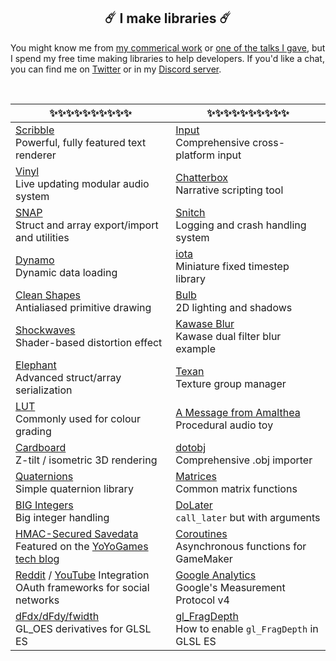 <h2 align="center">☄️️ I make libraries ☄️️</h2>

You might know me from [my commerical work](http://www.jujuadams.com/) or [one of the talks I gave](https://www.youtube.com/watch?v=Uj7nr6vSRvs), but I spend my free time making libraries to help developers. If you'd like a chat, you can find me on [Twitter](https://twitter.com/jujuadams) or in my [Discord server](https://discord.gg/8krYCqr).

&nbsp;

|✨✨✨✨✨✨✨✨✨✨                                                                                                                                                       |✨✨✨✨✨✨✨✨✨✨                                                                              |
|--------------------------------------------------------------------------------------------------------------------------------------------------------------------------------|-------------------------------------------------------------------------------------------------------|
|[Scribble](https://github.com/JujuAdams/scribble)<br>Powerful, fully featured text renderer                                                                                     |[Input](https://github.com/JujuAdams/input)<br>Comprehensive cross-platform input                      |
|[Vinyl](https://github.com/JujuAdams/Vinyl)<br>Live updating modular audio system                                                                                               |[Chatterbox](https://github.com/JujuAdams/chatterbox)<br>Narrative scripting tool                      |
|[SNAP](https://github.com/JujuAdams/SNAP)<br>Struct and array export/import and utilities                                                                                       |[Snitch](https://github.com/JujuAdams/Snitch)<br>Logging and crash handling system                     |
|[Dynamo](https://github.com/JujuAdams/Dynamo)<br>Dynamic data loading                                                                                                           |[iota](https://github.com/JujuAdams/iota)<br>Miniature fixed timestep library                          |
|[Clean Shapes](https://github.com/JujuAdams/Clean-Shapes)<br>Antialiased primitive drawing                                                                                      |[Bulb](https://github.com/JujuAdams/Bulb)<br>2D lighting and shadows                                   |
|[Shockwaves](https://github.com/JujuAdams/Shockwave)<br>Shader-based distortion effect                                                                                          |[Kawase Blur](https://github.com/JujuAdams/Kawase)<br>Kawase dual filter blur example                  |
|[Elephant](https://github.com/JujuAdams/Elephant)<br>Advanced struct/array serialization                                                                                        |[Texan](https://github.com/JujuAdams/Texan)<br>Texture group manager                                   |
|[LUT](https://github.com/JujuAdams/LUT)<br>Commonly used for colour grading                                                                                                     |[A Message from Amalthea](https://github.com/JujuAdams/meditations)<br>Procedural audio toy            |
|[Cardboard](https://github.com/JujuAdams/Cardboard)<br>Z-tilt / isometric 3D rendering                                                                                          |[dotobj](https://github.com/JujuAdams/dotobj)<br>Comprehensive .obj importer                           |
|[Quaternions](https://github.com/JujuAdams/basic-quaternions)<br>Simple quaternion library                                                                                      |[Matrices](https://github.com/JujuAdams/matrices)<br>Common matrix functions                           |
|[BIG Integers](https://github.com/JujuAdams/BIG)<br>Big integer handling                                                                                                        |[DoLater](https://github.com/JujuAdams/DoLater)<br>`call_later` but with arguments                     |
|[HMAC-Secured Savedata](https://github.com/JujuAdams/protect-your-savefiles)<br>Featured on the [YoYoGames tech blog](https://www.yoyogames.com/blog/537/protect-your-savefiles)|[Coroutines](https://github.com/JujuAdams/Coroutines)<br>Asynchronous functions for GameMaker          |
|[Reddit](https://github.com/JujuAdams/reddit-OAuth2) / [YouTube](https://github.com/JujuAdams/YouTube-OAuth2) Integration<br>OAuth frameworks for social networks               |[Google Analytics](https://github.com/JujuAdams/GoogleAnalytics4)<br>Google's Measurement Protocol v4  |
|[dFdx/dFdy/fwidth](https://github.com/JujuAdams/GL_OES_standard_,brderivatives)<br>GL_OES derivatives for GLSL ES                                                               |[gl_FragDepth](https://github.com/JujuAdams/gl_FragDepthEXT)<br>How to enable `gl_FragDepth` in GLSL ES|

